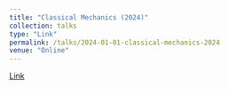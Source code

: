 ```yaml
---
title: "Classical Mechanics (2024)"
collection: talks
type: "Link"
permalink: /talks/2024-01-01-classical-mechanics-2024
venue: "Online"
---
```


[Link](https://github.com/nlyu1/Fall-2024/tree/main/6-7480/notes)